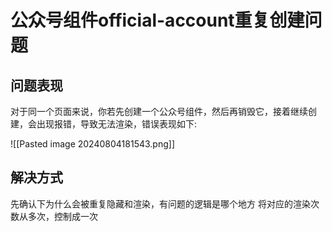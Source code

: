 # 公众号组件official-account重复创建问题

## 问题表现

对于同一个页面来说，你若先创建一个公众号组件，然后再销毁它，接着继续创建，会出现报错，导致无法渲染，错误表现如下:

![[Pasted image 20240804181543.png]]

## 解决方式

先确认下为什么会被重复隐藏和渲染，有问题的逻辑是哪个地方
将对应的渲染次数从多次，控制成一次
